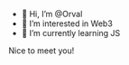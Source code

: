 - 👋 Hi, I’m @Orval
- 👀 I’m interested in Web3
- 🌱 I’m currently learning JS

Nice to meet you!

<!---
You can click the Preview link to take a look at your changes.

--->
